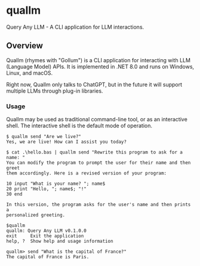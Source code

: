 # quallm
Query Any LLM - A CLI application for LLM interactions.

## Overview
Quallm (rhymes with "Gollum") is a CLI application for interacting with LLM (Language Model) APIs. It is implemented in .NET 8.0 and runs on Windows, Linux, and macOS.

Right now, Quallm only talks to ChatGPT, but in the future it will support multiple LLMs through plug-in libraries.

### Usage
Quallm may be used as traditional command-line tool, or as an interactive shell. The interactive shell is the default mode of operation.

```shell
$ quallm send "Are we live?"
Yes, we are live! How can I assist you today?

$ cat .\hello.bas | quallm send "Rewrite this program to ask for a name: "
You can modify the program to prompt the user for their name and then greet 
them accordingly. Here is a revised version of your program:

10 input "What is your name? "; name$
20 print "Hello, "; name$; "!"
30 end

In this version, the program asks for the user's name and then prints a 
personalized greeting.

$quallm
quallm: Query Any LLM v0.1.0.0
exit     Exit the application
help, ?  Show help and usage information

quallm> send "What is the capital of France?"
The capital of France is Paris.
```

